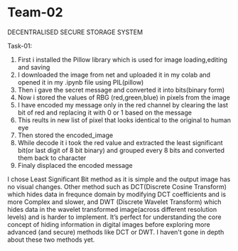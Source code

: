 # Team-02
DECENTRALISED SECURE STORAGE SYSTEM

Task-01:
1) First i installed the Pillow library which is used for image loading,editing and saving
2) I downloaded the image from net and uploaded it in my colab and opened it in my .ipynb file using PIL(pillow)
3) Then i gave the secret message and converted it into bits(binary form)
4) Now i stored the values of RBG (red,green,blue) in pixels from the image
5) I have encoded my message only in the red channel by clearing the last bit of red and replacing it with 0 or 1 based on the message
6) This reults in new list of pixel that looks identical to the original to human eye
7) Then stored the encoded_image
8) While decode it i took the red value and extracted the least significant bit(or last digit of 8 bit binary) and grouped every 8 bits and converted them back to character
9) Finaly displaced the encoded message

I chose Least Significant Bit method as it is simple and the output image has no visual changes. Other method such as DCT(Discrete Cosine Transform) which hides data in frequnce domain by modifying DCT coefficients and is more Complex and slower, and DWT (Discrete Wavelet Transform) which hides data in the wavelet transformed image(across different resolution levels) and is harder to implement. It’s perfect for understanding the core concept of hiding information in digital images before exploring more advanced (and secure) methods like DCT or DWT. I haven't gone in depth about these two methods yet.
